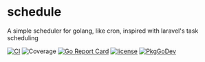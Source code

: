 # schedule
A simple scheduler for golang, like cron, inspired with laravel's task scheduling

[![CI](https://github.com/iflamed/schedule/actions/workflows/ci.yml/badge.svg)](https://github.com/iflamed/schedule/actions/workflows/ci.yml) 
![Coverage](https://img.shields.io/badge/Coverage-97.2%25-brightgreen)
[![Go Report Card](https://goreportcard.com/badge/github.com/iflamed/schedule)](https://goreportcard.com/report/github.com/iflamed/schedule) 
[![license](http://img.shields.io/badge/license-MIT-red.svg?style=flat)](https://raw.githubusercontent.com/iflamed/schedule/master/LICENSE) 
[![PkgGoDev](https://pkg.go.dev/badge/github.com/iflamed/schedule)](https://pkg.go.dev/github.com/iflamed/schedule)
